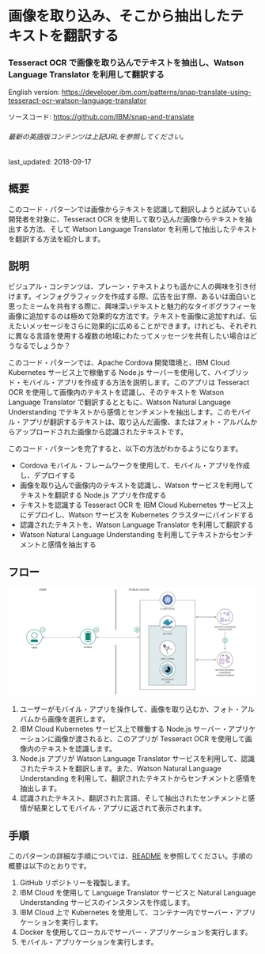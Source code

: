 # 画像を取り込み、そこから抽出したテキストを翻訳する

### Tesseract OCR で画像を取り込んでテキストを抽出し、Watson Language Translator を利用して翻訳する

English version: https://developer.ibm.com/patterns/snap-translate-using-tesseract-ocr-watson-language-translator
  
ソースコード: https://github.com/IBM/snap-and-translate

###### 最新の英語版コンテンツは上記URLを参照してください。
last_updated: 2018-09-17

 
## 概要

このコード・パターンでは画像からテキストを認識して翻訳しようと試みている開発者を対象に、Tesseract OCR を使用して取り込んだ画像からテキストを抽出する方法、そして Watson Language Translator を利用して抽出したテキストを翻訳する方法を紹介します。

## 説明

ビジュアル・コンテンツは、プレーン・テキストよりも遥かに人の興味を引き付けます。インフォグラフィックを作成する際、広告を出す際、あるいは面白いと思ったミームを共有する際に、興味深いテキストと魅力的なタイポグラフィーを画像に追加するのは極めて効果的な方法です。テキストを画像に追加すれば、伝えたいメッセージをさらに効果的に広めることができます。けれども、それぞれに異なる言語を使用する複数の地域にわたってメッセージを共有したい場合はどうなるでしょうか？

このコード・パターンでは、Apache Cordova 開発環境と、IBM Cloud Kubernetes サービス上で稼働する Node.js サーバーを使用して、ハイブリッド・モバイル・アプリを作成する方法を説明します。このアプリは Tesseract OCR を使用して画像内のテキストを認識し、そのテキストを Watson Language Translator で翻訳するとともに、Watson Natural Language Understanding でテキストから感情とセンチメントを抽出します。このモバイル・アプリが翻訳するテキストは、取り込んだ画像、またはフォト・アルバムからアップロードされた画像から認識されたテキストです。

このコード・パターンを完了すると、以下の方法がわかるようになります。

* Cordova モバイル・フレームワークを使用して、モバイル・アプリを作成し、デプロイする
* 画像を取り込んで画像内のテキストを認識し、Watson サービスを利用してテキストを翻訳する Node.js アプリを作成する
* テキストを認識する Tesseract OCR を IBM Cloud Kubernetes サービス上にデプロイし、Watson サービスを Kubernetes クラスターにバインドする
* 認識されたテキストを、Watson Language Translator を利用して翻訳する
* Watson Natural Language Understanding を利用してテキストからセンチメントと感情を抽出する

## フロー

![フロー](./images/flow-snap-and-translate.png)

1. ユーザーがモバイル・アプリを操作して、画像を取り込むか、フォト・アルバムから画像を選択します。
1. IBM Cloud Kubernetes サービス上で稼働する Node.js サーバー・アプリケーションに画像が渡されると、このアプリが Tesseract OCR を使用して画像内のテキストを認識します。
1. Node.js アプリが Watson Language Translator サービスを利用して、認識されたテキストを翻訳します。また、Watson Natural Language Understanding を利用して、翻訳されたテキストからセンチメントと感情を抽出します。
1. 認識されたテキスト、翻訳された言語、そして抽出されたセンチメントと感情が結果としてモバイル・アプリに返されて表示されます。

## 手順

このパターンの詳細な手順については、[README](https://github.com/IBM/snap-and-translate/blob/master/README.md) を参照してください。手順の概要は以下のとおりです。

1. GitHub リポジトリーを複製します。
1. IBM Cloud を使用して Language Translator サービスと Natural Language Understanding サービスのインスタンスを作成します。
1. IBM Cloud 上で Kubernetes を使用して、コンテナー内でサーバー・アプリケーションを実行します。
1. Docker を使用してローカルでサーバー・アプリケーションを実行します。
1. モバイル・アプリケーションを実行します。
